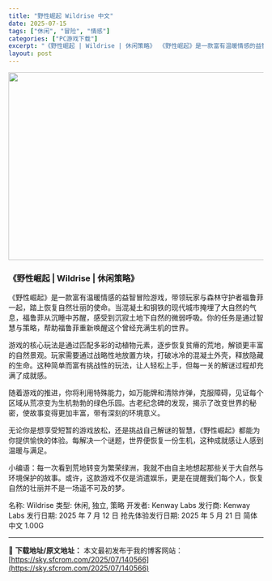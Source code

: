 ```yaml
---
title: "野性崛起 Wildrise 中文"
date: 2025-07-15
tags: ["休闲", "冒险", "情感"]
categories: ["PC游戏下载"]
excerpt: "《野性崛起 | Wildrise | 休闲策略》 《野性崛起》是一款富有温暖情感的益智冒险游戏，带领玩家与森林守护者福鲁菲一起，踏上恢复自然壮丽的使命。当混凝土和钢铁的现代城市掩埋了大自然的气息，福鲁菲从沉睡中苏醒，感受到沉寂土地下自然的微弱呼吸。你的任务是通过智慧与策略，帮助福鲁菲重新唤醒这个曾经&hellip;"
layout: post
---
```


<img class="aligncenter size-full wp-image-140567" src="https://sky.sfcrom.com/wp-content/uploads/2025/07/2025071512473143.webp" alt="" width="660" height="370" />
<h3 data-start="0" data-end="28">《野性崛起 | Wildrise | 休闲策略》</h3>
<p data-start="30" data-end="163">《野性崛起》是一款富有温暖情感的益智冒险游戏，带领玩家与森林守护者福鲁菲一起，踏上恢复自然壮丽的使命。当混凝土和钢铁的现代城市掩埋了大自然的气息，福鲁菲从沉睡中苏醒，感受到沉寂土地下自然的微弱呼吸。你的任务是通过智慧与策略，帮助福鲁菲重新唤醒这个曾经充满生机的世界。</p>
<p data-start="165" data-end="279">游戏的核心玩法是通过匹配多彩的动植物元素，逐步恢复贫瘠的荒地，解锁更丰富的自然景观。玩家需要通过战略性地放置方块，打破冰冷的混凝土外壳，释放隐藏的生命。这种简单而富有挑战性的玩法，让人轻松上手，但每一关的解谜过程却充满了成就感。</p>
<p data-start="281" data-end="374">随着游戏的推进，你将利用特殊能力，如万能牌和清除炸弹，克服障碍，见证每个区域从荒凉变为生机勃勃的绿色乐园。古老纪念碑的发现，揭示了改变世界的秘密，使故事变得更加丰富，带有深刻的环境意义。</p>
<p data-start="376" data-end="454">无论你是想享受短暂的游戏放松，还是挑战自己解谜的智慧，《野性崛起》都能为你提供愉快的体验。每解决一个谜题，世界便恢复一份生机，这种成就感让人感到温暖与满足。</p>
<p data-start="456" data-end="545">小编语：每一次看到荒地转变为繁荣绿洲，我就不由自主地想起那些关于大自然与环境保护的故事。或许，这款游戏不仅是消遣娱乐，更是在提醒我们每个人，恢复自然的壮丽并不是一场遥不可及的梦。</p>
名称: Wildrise
类型: 休闲, 独立, 策略
开发者: Kenway Labs
发行商: Kenway Labs
发行日期: 2025 年 7 月 12 日
抢先体验发行日期: 2025 年 5 月 21 日
简体中文
1.00G

---
📖 **下载地址/原文地址：** 本文最初发布于我的博客网站：[https://sky.sfcrom.com/2025/07/140566](https://sky.sfcrom.com/2025/07/140566)
